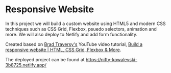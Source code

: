 # Responsive Website
In this project we will build a custom website using HTML5 and modern CSS techniques such as CSS Grid, Flexbox, psuedo selectors, animation and more. We will also deploy to Netlify and add form functionality.

Created based on [Brad Traversy's](https://github.com/bradtraversy) YouTube video tutorial, [Build a responsive website | HTML, CSS Grid, Flexbox & More](https://www.youtube.com/watch?v=p0bGHP-PXD4&t=158s).

The deployed project can be found at https://nifty-kowalevski-3b8725.netlify.app/
